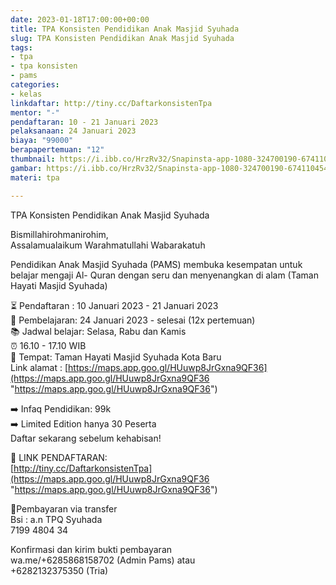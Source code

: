 ```yaml
---
date: 2023-01-18T17:00:00+00:00
title: TPA Konsisten Pendidikan Anak Masjid Syuhada
slug: TPA Konsisten Pendidikan Anak Masjid Syuhada
tags:
- tpa
- tpa konsisten
- pams
categories:
- kelas
linkdaftar: http://tiny.cc/DaftarkonsistenTpa
mentor: "-"
pendaftaran: 10 - 21 Januari 2023
pelaksanaan: 24 Januari 2023
biaya: "99000"
berapapertemuan: "12"
thumbnail: https://i.ibb.co/HrzRv32/Snapinsta-app-1080-324700190-674110454458050-1136089955478052369-n.jpg
gambar: https://i.ibb.co/HrzRv32/Snapinsta-app-1080-324700190-674110454458050-1136089955478052369-n.jpg
materi: tpa

---
```

TPA Konsisten Pendidikan Anak Masjid Syuhada  
  
Bismillahirohmanirohim,  
Assalamualaikum Warahmatullahi Wabarakatuh  
  
Pendidikan Anak Masjid Syuhada (PAMS) membuka kesempatan untuk belajar mengaji Al- Quran dengan seru dan menyenangkan di alam (Taman Hayati Masjid Syuhada)  
  
⏳ Pendaftaran : 10 Januari 2023 - 21 Januari 2023  
📖 Pembelajaran: 24 Januari 2023 - selesai (12x pertemuan)  
📚 Jadwal belajar: Selasa, Rabu dan Kamis  
⏰ 16.10 - 17.10 WIB  
🕌 Tempat: Taman Hayati Masjid Syuhada Kota Baru  
Link alamat : [https://maps.app.goo.gl/HUuwp8JrGxna9QF36](https://maps.app.goo.gl/HUuwp8JrGxna9QF36 "https://maps.app.goo.gl/HUuwp8JrGxna9QF36")  
  
➡️ Infaq Pendidikan: 99k  
➡️ Limited Edition hanya 30 Peserta  
Daftar sekarang sebelum kehabisan!  
  
📒 LINK PENDAFTARAN:  
[http://tiny.cc/DaftarkonsistenTpa](https://maps.app.goo.gl/HUuwp8JrGxna9QF36 "https://maps.app.goo.gl/HUuwp8JrGxna9QF36")  
  
💸Pembayaran via transfer  
Bsi : a.n TPQ Syuhada  
7199 4804 34  
  
Konfirmasi dan kirim bukti pembayaran  
wa.me/+6285868158702 (Admin Pams) atau  
\+6282132375350 (Tria)